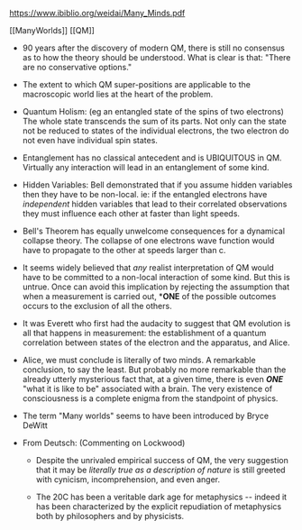 https://www.ibiblio.org/weidai/Many_Minds.pdf

[[ManyWorlds]]
[[QM]]

- 90 years after the discovery of modern QM, there is still no consensus as to how the theory should be understood.
    What is clear is that: "There are no conservative options."

- The extent to which QM super-positions are applicable to the macroscopic world lies at the heart of the problem.

- Quantum Holism: (eg an entangled state of the spins of two electrons) The whole state transcends the sum of its parts.
  Not only can the state not be reduced to states of the individual electrons, the two electron do not even have individual spin states.

- Entanglement has no classical antecedent and is UBIQUITOUS in QM. Virtually any interaction will lead in an entanglement of some kind.

- Hidden Variables: Bell demonstrated that if you assume hidden variables then they have to be non-local.
  	 ie: if the entangled electrons have _independent_ hidden variables that lead to their correlated observations they must influence each other at faster than light speeds.

- Bell's Theorem has equally unwelcome consequences for a dynamical collapse theory. The collapse of one electrons wave function would have to propagate to the other at speeds larger than c.

- It seems widely believed that _any_ realist interpretation of QM would have to be committed to a non-local interaction of some kind. But this is untrue. Once can avoid this implication by rejecting the assumption that when a measurement is carried out, ***ONE** of the possible outcomes occurs to the exclusion of all the others.

- It was Everett who first had the audacity to suggest that QM evolution is all that happens in measurement: the establishment of a quantum correlation between states of the electron and the apparatus, and Alice.

- Alice, we must conclude is literally of two minds. A remarkable conclusion, to say the least. But probably no more remarkable than the already utterly mysterious fact that, at a given time, there is even ***ONE*** "what it is like to be" associated with a brain. The very existence of consciousness is a complete enigma from the standpoint of physics. 

- The term "Many worlds" seems to have been introduced by Bryce DeWitt

- From Deutsch: (Commenting on Lockwood)

  - Despite the unrivaled empirical success of QM, the very suggestion that it may be _literally true as a description of nature_ is still greeted with cynicism, incomprehension, and even anger.

  - The 20C has been a veritable dark age for metaphysics -- indeed it has been characterized by the explicit repudiation of metaphysics both by philosophers and by physicists.